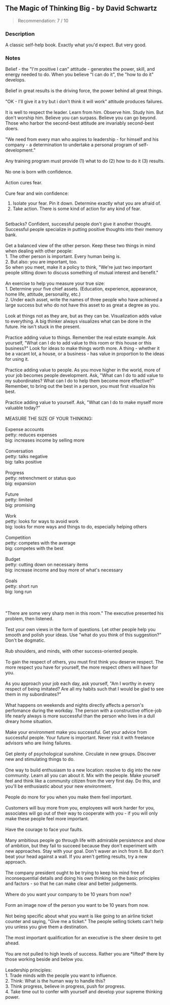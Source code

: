 ## The Magic of Thinking Big - by David Schwartz
> Recommendation: 7 / 10
    
### Description
A classic self-help book. Exactly what you'd expect. But very good.
    
### Notes
Belief - the "I'm positive I can" attitude - generates the power, skill, and energy needed to do.  When you believe "I can do it", the "how to do it" develops.<br>
<br>
Belief in great results is the driving force, the power behind all great things.<br>
<br>
"OK - I'll give it a try but i don't think it will work" attitude produces failures.<br>
<br>
It is well to respect the leader. Learn from him. Observe him. Study him. But don't worship him. Believe you can surpass. Believe you can go beyond. Those who harbor the second-best attitude are invariably second-best doers.<br>
<br>
"We need from every man who aspires to leadership - for himself and his company - a determination to undertake a personal program of self-development."<br>
<br>
Any training program must provide (1) what to do (2) how to do it (3) results.<br>
<br>
No one is born with confidence.<br>
<br>
Action cures fear.<br>
<br>
Cure fear and win confidence:<br>
1. Isolate your fear. Pin it down. Determine exactly what you are afraid of.<br>
2. Take action. There is some kind of action for any kind of fear.<br>
<br>
Setbacks?  Confident, successful people don't give it another thought.  Successful people specialize in putting positive thoughts into their memory bank.<br>
<br>
Get a balanced view of the other person.  Keep these two things in mind when dealing with other people:<br>
1. The other person is important.  Every human being is.<br>
2. But also: you are important, too.<br>
So when you meet, make it a policy to think, "We're just two important people sitting down to discuss something of mutual interest and benefit."<br>
<br>
An exercise to help you measure your true size:<br>
1. Determine your five chief assets.  (Education, experience, appearance, home life, attitude, personality, etc.)<br>
2. Under each asset, write the names of three people who have achieved a large success but who do not have this asset to as great a degree as you.<br>
<br>
Look at things not as they are, but as they can be. Visualization adds value to everything. A big thinker always visualizes what can be done in the future. He isn't stuck in the present.<br>
<br>
Practice adding value to things. Remember the real estate example. Ask yourself, "What can I do to add value to this room or this house or this business?"  Look for ideas to make things worth more.  A thing - whether it be a vacant lot, a house, or a business - has value in proportion to the ideas for using it.<br>
<br>
Practice adding value to people. As you move higher in the world, more of your job becomes people development. Ask, "What can I do to add value to my subordinates? What can I do to help them become more effective?"  Remember, to bring out the best in a person, you must first visualize his best.<br>
<br>
Practice adding value to yourself. Ask, "What can I do to make myself more valuable today?"<br>
<br>
MEASURE THE SIZE OF YOUR THINKING:<br>
<br>
Expense accounts<br>
	petty: reduces expenses<br>
	big: increases income by selling more<br>
<br>
Conversation<br>
	petty: talks negative<br>
	big: talks positive<br>
<br>
Progress<br>
	petty: retrenchment or status quo<br>
	big: expansion<br>
<br>
Future<br>
	petty: limited<br>
	big: promising<br>
<br>
Work<br>
	petty: looks for ways to avoid work<br>
	big: looks for more ways and things to do, especially helping others<br>
<br>
Competition<br>
	petty: competes with the average<br>
	big: competes with the best<br>
<br>
Budget<br>
	petty: cutting down on necessary items<br>
	big: increase income and buy more of what's necessary<br>
<br>
Goals<br>
	petty: short run<br>
	big: long run<br>
<br>
<br>
<br>
"There are some very sharp men in this room."  The executive presented his problem, then listened.<br>
<br>
Test your own views in the form of questions.  Let other people help you smooth and polish your ideas.  Use "what do you think of this suggestion?"  Don't be dogmatic.<br>
<br>
Rub shoulders, and minds, with other success-oriented people.<br>
<br>
To gain the respect of others, you must first think you deserve respect.  The more respect you have for yourself, the more respect others will have for you.<br>
<br>
As you approach your job each day, ask yourself, "Am I worthy in every respect of being imitated? Are all my habits such that I would be glad to see them in my subordinates?"<br>
<br>
What happens on weekends and nights directly affects a person's perfomance during the workday.  The person with a constructive office-job life nearly always is more successful than the person who lives in a dull dreary home situation.<br>
<br>
Make your environment make you successful.   Get your advice from successful people.  Your future is important.  Never risk it with freelance advisors who are living failures.<br>
<br>
Get plenty of psychological sunshine.  Circulate in new groups.  Discover new and stimulating things to do.<br>
<br>
One way to build enthusiasm to a new location: resolve to dig into the new community.  Learn all you can about it. Mix with the people. Make yourself feel and think like a community citizen from the very first day. Do this, and you'll be enthusiastic about your new environment.<br>
<br>
People do more for you when you make them feel important.<br>
<br>
Customers will buy more from you, employees will work harder for you, associates will go out of their way to cooperate with you - if you will only make these people feel more important.<br>
<br>
Have the courage to face your faults.<br>
<br>
Many ambitious people go through life with admirable persistence and show of ambition, but they fail to succeed because they don't experiment with new approaches.  Stay with your goal.  Don't waver an inch from it.  But don't beat your head against a wall.  If you aren't getting results, try a new approach.<br>
<br>
The company president ought to be trying to keep his mind free of inconsequential details and doing his own thinking on the basic principles and factors - so that he can make clear and better judgements.<br>
<br>
Where do you want your company to be 10 years from now?<br>
<br>
Form an image now of the person you want to be 10 years from now.<br>
<br>
Not being specific about what you want is like going to an airline ticket counter and saying, "Give me a ticket."  The people selling tickets can't help you unless you give them a destination.<br>
<br>
The most important qualification for an executive is the sheer desire to get ahead.<br>
<br>
You are not pulled to high levels of success.  Rather you are *lifted* there by those working beside and below you.<br>
<br>
Leadership principles:<br>
1. Trade minds with the people you want to influence.<br>
2. Think: What is the human way to handle this?<br>
3. Think progress, believe in progress, push for progress.<br>
4. Take time out to confer with yourself and develop your supreme thinking power.
